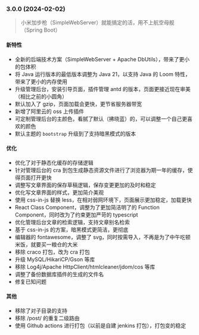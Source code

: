 ### 3.0.0 (2024-02-02)

> 小米加步枪（SimpleWebServer）就能搞定的活，用不上航空母舰（Spring Boot）

#### 新特性

- 全新的后端技术方案（SimpleWebServer + Apache DbUtils），带来了更小的包体积
- 将 Java 运行版本的最低版本调整为 Java 21，以支持 Java 的 Loom 特性，带来了更小的内存使用
- 升级管理后台，安装引导页面，插件管理 antd 的版本，页面更接近现在审美（相比之前的小圆角）
- 默认加入了 gzip，页面加载会更快，更节省服务器带宽
- 新增了阿里云的 oss 上传插件
- 可定制管理后台的主颜色，看腻了默认（拂晓蓝）的，可以调整一个自己更喜欢的颜色
- 默认主题的 `bootstrap` 升级到了支持暗黑模式的版本

#### 优化

- 优化了对于静态化缓存的存储逻辑
- 针对管理后台的 cra 到包生成静态资源文件进行了浏览器为期一年的缓存，使得页面打开更快
- 调整写文章界面的保存草稿逻辑，保存变更更加的及时和稳定
- 优化写文章界面的样式，更加简介美观
- 使用 css-in-js 替换 less，在相对弱网环境下，页面展示更加稳定，加载更快
- React Class Component，调整为了更加简洁明了的 Function Component，同时改为了约束更加严苛的 typescript
- 优化管理后台文章的检索逻辑，支持文章别名检索
- 基于 css-in-js 的方案，暗黑模式更简洁，更彻底
- 编辑器的 fontawesome，调整了 svg，同时按需导入，不再是为了中午吃顿米饭，就要买一粮仓的大米
- 移除 craco 打包，改为 cra 打包
- 升级 MySQL/HikariCP/Gson 等库
- 移除 Log4j/Apache HttpClient/htmlcleaner/jdom/cos 等库
- 调整了备份数据库插件的生成的文件名
- 修复已知问题

#### 其他

- 移除了对子目录的支持
- 移除 /post/ 的重复二级路由
- 使用 Github actions 进行打包（以前是自建 jenkins 打包），打包变的稳定